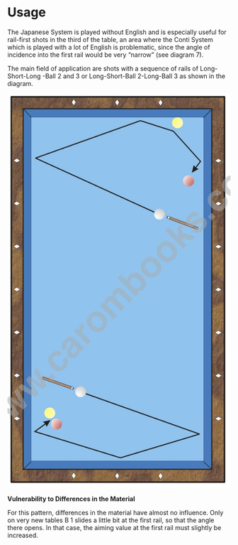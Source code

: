 # Usage

The Japanese System is played without English and is especially useful for rail-first shots in the third of the table, an area where the Conti System which is played with a lot of English is problematic, since the angle of incidence into the first rail would be very “narrow” (see diagram 7).

The main field of application are shots with a sequence of rails of Long-Short-Long -Ball 2 and 3 or Long-Short-Ball 2-Long-Ball 3 as shown in the diagram.

![](../../files/J01.jpg)

**Vulnerability to Differences in the Material**

For this pattern, differences in the material have almost no influence. Only on very new tables B 1 slides a little bit at the first rail, so that the angle there opens. In that case, the aiming value at the first rail must slightly be increased.
